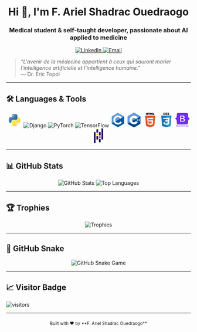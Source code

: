 <h1 align="center">Hi 👋, I'm F. Ariel Shadrac Ouedraogo</h1>
<h3 align="center">Medical student & self-taught developer, passionate about AI applied to medicine</h3>

<p align="center">
  <a href="https://www.linkedin.com/in/ariel-shadrac" target="_blank">
    <img src="https://raw.githubusercontent.com/rahuldkjain/github-profile-readme-generator/master/src/images/icons/Social/linked-in-alt.svg" alt="LinkedIn" width="30" height="30"/>
  </a>
  <a href="mailto:arielshadracom@gmail.com">
    <img src="https://img.shields.io/badge/Email-arielshadracom@gmail.com-blue?style=flat-square" alt="Email"/>
  </a>
</p>

> _“L'avenir de la médecine appartient à ceux qui sauront marier l'intelligence artificielle et l’intelligence humaine.”_  
> — Dr. Eric Topol

---

## 🛠️ Languages & Tools

<div align="center">
  <img src="https://raw.githubusercontent.com/devicons/devicon/master/icons/python/python-original.svg" alt="Python" width="40" height="40"/>
  <img src="https://cdn.worldvectorlogo.com/logos/django.svg" alt="Django" width="40" height="40"/>
  <img src="https://www.vectorlogo.zone/logos/pytorch/pytorch-icon.svg" alt="PyTorch" width="40" height="40"/>
  <img src="https://www.vectorlogo.zone/logos/tensorflow/tensorflow-icon.svg" alt="TensorFlow" width="40" height="40"/>
  <img src="https://raw.githubusercontent.com/devicons/devicon/master/icons/c/c-original.svg" alt="C" width="40" height="40"/>
  <img src="https://raw.githubusercontent.com/devicons/devicon/master/icons/cplusplus/cplusplus-original.svg" alt="C++" width="40" height="40"/>
  <img src="https://raw.githubusercontent.com/devicons/devicon/master/icons/html5/html5-original-wordmark.svg" alt="HTML5" width="40" height="40"/>
  <img src="https://raw.githubusercontent.com/devicons/devicon/master/icons/css3/css3-original-wordmark.svg" alt="CSS3" width="40" height="40"/>
  <img src="https://raw.githubusercontent.com/devicons/devicon/master/icons/bootstrap/bootstrap-plain-wordmark.svg" alt="Bootstrap" width="40" height="40"/>
  <img src="https://raw.githubusercontent.com/devicons/devicon/master/icons/pandas/pandas-original.svg" alt="Pandas" width="40" height="40"/>
</div>

---

## 📊 GitHub Stats

<p align="center">
  <img src="https://github-readme-stats.vercel.app/api?username=ArielShadrac&show_icons=true&theme=radical" alt="GitHub Stats"/>
  <img src="https://github-readme-stats.vercel.app/api/top-langs/?username=ArielShadrac&layout=compact&theme=radical" alt="Top Languages"/>
</p>

---

## 🏆 Trophies

<p align="center">
  <img src="https://github-profile-trophy.vercel.app/?username=ArielShadrac&theme=tokyonight" alt="Trophies"/>
</p>

---

## 🐍 GitHub Snake

<p align="center">
  <img src="https://github.com/ArielShadrac/ArielShadrac/blob/output/github-contribution-grid-snake.svg" alt="GitHub Snake Game"/>
</p>

---

## 📈 Visitor Badge

![visitors](https://visitor-badge.glitch.me/badge?page_id=ArielShadrac.ArielShadrac)

---

<div align="center">
  <sub>Built with ❤️ by **F. Ariel Shadrac Ouedraogo**</sub>
</div>
